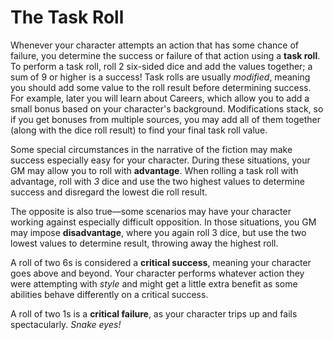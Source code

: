 # The Task Roll

Whenever your character attempts an action that has some chance of failure, you determine the success or failure of that action using a **task roll**. To perform a task roll, roll 2 six-sided dice and add the values together; a sum of 9 or higher is a success! Task rolls are usually *modified*, meaning you should add some value to the roll result before determining success. For example, later you will learn about Careers, which allow you to add a small bonus based on your character's background. Modifications stack, so if you get bonuses from multiple sources, you may add all of them together (along with the dice roll result) to find your final task roll value.

Some special circumstances in the narrative of the fiction may make success especially easy for your character. During these situations, your GM may allow you to roll with **advantage**. When rolling a task roll with advantage, roll with *3* dice and use the two highest values to determine success and disregard the lowest die roll result.

The opposite is also true—some scenarios may have your character working against especially difficult opposition. In those situations, you GM may impose **disadvantage**, where you again roll 3 dice, but use the two lowest values to determine result, throwing away the highest roll.

A roll of two 6s is considered a **critical success**, meaning your character goes above and beyond. Your character performs whatever action they were attempting with *style* and might get a little extra benefit as some abilities behave differently on a critical success.

A roll of two 1s is a **critical failure**, as your character trips up and fails spectacularly. *Snake eyes!*
